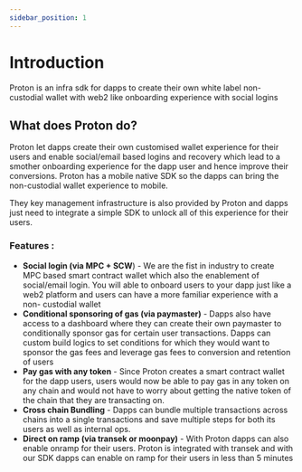 ```yaml
---
sidebar_position: 1
---
```


# Introduction

Proton is an infra sdk for dapps to create their own white label non-custodial wallet with web2 like onboarding experience with social logins

## What does Proton do?

Proton let dapps create their own customised wallet experience for their users and enable social/email based logins and recovery which lead to a smother onboarding experience for the dapp user and hence improve their conversions. Proton has a mobile native SDK so the dapps can bring the non-custodial wallet experience to mobile.

They key management infrastructure is also provided by Proton and dapps just need to integrate a simple SDK to unlock all of this experience for their users.

### Features :

- **Social login (via MPC + SCW**) - We are the fist in industry to create MPC based smart contract wallet which also the enablement of social/email login. You will able to onboard users to your dapp just like a web2 platform and users can have a more familiar experience with a non- custodial wallet
- **Conditional sponsoring of gas (via paymaster)** - Dapps also have access to a dashboard where they can create their own paymaster to conditionally sponsor gas for certain user transactions. Dapps can custom build logics to set conditions for which they would want to sponsor the gas fees and leverage gas fees to conversion and retention of users
- **Pay gas with any token** - Since Proton creates a smart contract wallet for the dapp users, users would now be able to pay gas in any token on any chain and would not have to worry about getting the native token of the chain that they are transacting on.
- **Cross chain Bundling** - Dapps can bundle multiple transactions across chains into a single transactions and save multiple steps for both its users as well as internal ops.
- **Direct on ramp (via transek or moonpay)** - With Proton dapps can also enable onramp for their users. Proton is integrated with transek and with our SDK dapps can enable on ramp for their users in less than 5 minutes
